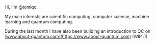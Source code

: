 Hi, I’m @tomlqc.

My main interests are scientific computing, computer science, machine learning and quantum computing.

During the last month I have also been building an introduction to QC on [www.about-quantum.com](https://www.about-quantum.com) (WIP :))
